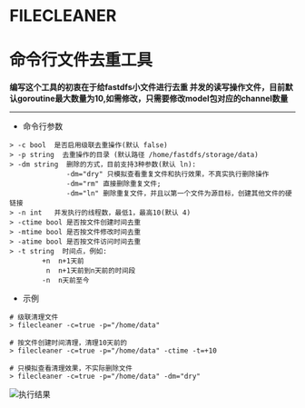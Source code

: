 # FILECLEANER
# 命令行文件去重工具

**编写这个工具的初衷在于给fastdfs小文件进行去重
并发的读写操作文件，目前默认goroutine最大数量为10,如需修改，只需要修改model包对应的channel数量**
* * * 
* 命令行参数
```
> -c bool  是否启用级联去重操作(默认 false)
> -p string  去重操作的目录 (默认路径 /home/fastdfs/storage/data)  
> -dm string  删除的方式，目前支持3种参数(默认 ln):
              -dm="dry" 只模拟查看重复文件和执行效果，不真实执行删除操作
              -dm="rm" 直接删除重复文件; 
              -dm="ln" 删除重复文件，并且以第一个文件为源目标，创建其他文件的硬链接
> -n int   并发执行的线程数，最低1，最高10(默认 4)
> -ctime bool 是否按文件创建时间去重
> -mtime bool 是否按文件修改时间去重
> -atime bool 是否按文件访问时间去重
> -t string  时间点，例如:
        +n  n+1天前
         n  n+1天前到n天前的时间段
        -n  n天前至今           
```
* 示例  
```
# 级联清理文件
> filecleaner -c=true -p="/home/data"

# 按文件创建时间清理，清理10天前的
> filecleaner -c=true -p="/home/data" -ctime -t=+10

# 只模拟查看清理效果，不实际删除文件
> filecleaner -c=true -p="/home/data" -dm="dry"
```
![执行结果](https://gitee.com/cosNeaby/FileCleaner/blob/master/picture/result.jpg)

